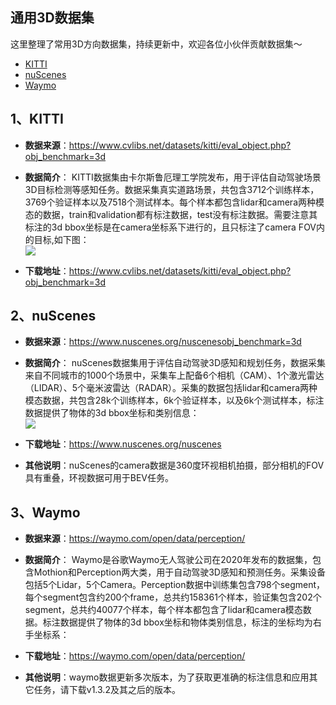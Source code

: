 ## 通用3D数据集
这里整理了常用3D方向数据集，持续更新中，欢迎各位小伙伴贡献数据集～
- [KITTI](#KITTI)
- [nuScenes](#nuScenes)
- [Waymo](#Waymo)


<a name="KITTI"></a>
## 1、KITTI
- **数据来源**：https://www.cvlibs.net/datasets/kitti/eval_object.php?obj_benchmark=3d
- **数据简介**： KITTI数据集由卡尔斯鲁厄理工学院发布，用于评估自动驾驶场景3D目标检测等感知任务。数据采集真实道路场景，共包含3712个训练样本，3769个验证样本以及7518个测试样本。每个样本都包含lidar和camera两种模态的数据，train和validation都有标注数据，test没有标注数据。需要注意其标注的3d bbox坐标是在camera坐标系下进行的，且只标注了camera FOV内的目标,如下图：  
     <img src="https://www.cvlibs.net/datasets/kitti/images/header_3dobject.jpg"><br>
    
- **下载地址**：https://www.cvlibs.net/datasets/kitti/eval_object.php?obj_benchmark=3d


<a name="nuScenes"></a>
## 2、nuScenes
- **数据来源**：https://www.nuscenes.org/nuscenesobj_benchmark=3d
- **数据简介**： nuScenes数据集用于评估自动驾驶3D感知和规划任务，数据采集来自不同城市的1000个场景中，采集车上配备6个相机（CAM）、1个激光雷达（LIDAR）、5个毫米波雷达（RADAR）。采集的数据包括lidar和camera两种模态数据，共包含28k个训练样本，6k个验证样本，以及6k个测试样本，标注数据提供了物体的3d bbox坐标和类别信息：  
     <img src="https://www.nuscenes.org/static/media/data.9ef46c59.png"><br>
    
- **下载地址**：https://www.nuscenes.org/nuscenes
- **其他说明**：nuScenes的camera数据是360度环视相机拍摄，部分相机的FOV具有重叠，环视数据可用于BEV任务。

<a name="Waymo"></a>
## 3、Waymo
- **数据来源**：https://waymo.com/open/data/perception/
- **数据简介**： Waymo是谷歌Waymo无人驾驶公司在2020年发布的数据集，包含Mothion和Perception两大类，用于自动驾驶3D感知和预测任务。采集设备包括5个Lidar，5个Camera。Perception数据中训练集包含798个segment，每个segment包含约200个frame，总共约158361个样本，验证集包含202个segment，总共约40077个样本，每个样本都包含了lidar和camera模态数据。标注数据提供了物体的3d bbox坐标和物体类别信息，标注的坐标均为右手坐标系：  
    
- **下载地址**：https://waymo.com/open/data/perception/
- **其他说明**：waymo数据更新多次版本，为了获取更准确的标注信息和应用其它任务，请下载v1.3.2及其之后的版本。

